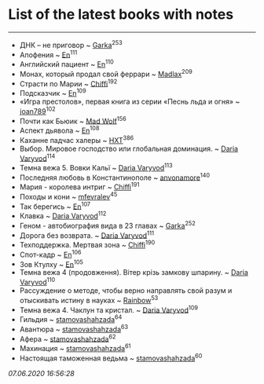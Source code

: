 # List of the latest books with notes
---

* ДНК – не приговор ~ [Garka](users/115/115753719718250012620-google)<sup>253</sup>
* Апофения ~ [En](users/333/333646551-vkontakte)<sup>111</sup>
* Английский пациент ~ [En](users/333/333646551-vkontakte)<sup>110</sup>
* Монах, который продал свой феррари ~ [Madlax](users/158/158304782-vkontakte)<sup>209</sup>
* Страсти по Марии ~ [Chiffi](users/105/105831994080785626680-google)<sup>192</sup>
* Подсказчик ~ [En](users/333/333646551-vkontakte)<sup>109</sup>
* «Игра престолов», первая книга из серии «Песнь льда и огня» ~ [joan789](users/240/2401650-vkontakte)<sup>102</sup>
* Почти как Бьюик ~ [Mad Wolf](users/947/94738840-vkontakte)<sup>156</sup>
* Аспект дьявола ~ [En](users/333/333646551-vkontakte)<sup>108</sup>
* Каханне падчас халеры ~ [HXT](users/100/100002563462782-facebook)<sup>386</sup>
* Выбор. Мировое господство или глобальная доминация. ~ [Daria Varyvod](users/829/829893410524253-facebook)<sup>114</sup>
* Темна вежа 5. Вовки Кальї ~ [Daria Varyvod](users/829/829893410524253-facebook)<sup>113</sup>
* Последняя любовь в Константинополе ~ [anvonamore](users/595/5957175-vkontakte)<sup>140</sup>
* Мария - королева интриг ~ [Chiffi](users/105/105831994080785626680-google)<sup>191</sup>
* Походы и кони ~ [mfevralev](users/140/140966150-vkontakte)<sup>45</sup>
* Так берегись ~ [En](users/333/333646551-vkontakte)<sup>107</sup>
* Клавка ~ [Daria Varyvod](users/829/829893410524253-facebook)<sup>112</sup>
* Геном - автобиография вида в 23 главах ~ [Garka](users/115/115753719718250012620-google)<sup>252</sup>
* Дорога без возврата. ~ [Daria Varyvod](users/829/829893410524253-facebook)<sup>111</sup>
* Техподдержка. Мертвая зона ~ [Chiffi](users/105/105831994080785626680-google)<sup>190</sup>
* Спот-кадр ~ [En](users/333/333646551-vkontakte)<sup>106</sup>
* Зов Ктулху ~ [En](users/333/333646551-vkontakte)<sup>105</sup>
* Темна вежа 4 (продовження). Вітер крізь замкову шпарину. ~ [Daria Varyvod](users/829/829893410524253-facebook)<sup>110</sup>
* Рассуждение о методе, чтобы верно направлять свой разум и отыскивать истину в науках ~ [Rainbow](users/109/109787328219839805802-google)<sup>53</sup>
* Темна вежа 4. Чаклун та кристал. ~ [Daria Varyvod](users/829/829893410524253-facebook)<sup>109</sup>
* Гильдия ~ [stamovashahzada](users/310/310646815-vkontakte)<sup>64</sup>
* Авантюра ~ [stamovashahzada](users/310/310646815-vkontakte)<sup>63</sup>
* Афера ~ [stamovashahzada](users/310/310646815-vkontakte)<sup>62</sup>
* Махинация ~ [stamovashahzada](users/310/310646815-vkontakte)<sup>61</sup>
* Настоящая таможенная ведьма ~ [stamovashahzada](users/310/310646815-vkontakte)<sup>60</sup>


_07.06.2020 16:56:28_
